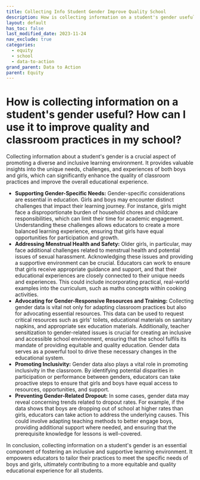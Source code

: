 ```yaml
---
title: Collecting Info Student Gender Improve Quality School
description: How is collecting information on a student's gender useful? How can I use it to improve quality and classroom practices in my school?
layout: default
has_toc: false
last_modified_date: 2023-11-24
nav_exclude: true
categories:
  - equity
  - school
  - data-to-action
grand_parent: Data to Action
parent: Equity
---
```

# How is collecting information on a student's gender useful? How can I use it to improve quality and classroom practices in my school?

Collecting information about a student's gender is a crucial aspect of promoting a diverse and inclusive learning environment. It provides valuable insights into the unique needs, challenges, and experiences of both boys and girls, which can significantly enhance the quality of classroom practices and improve the overall educational experience.

- **Supporting Gender-Specific Needs:** Gender-specific considerations are essential in education. Girls and boys may encounter distinct challenges that impact their learning journey. For instance, girls might face a disproportionate burden of household chores and childcare responsibilities, which can limit their time for academic engagement. Understanding these challenges allows educators to create a more balanced learning experience, ensuring that girls have equal opportunities for participation and growth.
- **Addressing Menstrual Health and Safety:** Older girls, in particular, may face additional challenges related to menstrual health and potential issues of sexual harassment. Acknowledging these issues and providing a supportive environment can be crucial. Educators can work to ensure that girls receive appropriate guidance and support, and that their educational experiences are closely connected to their unique needs and experiences. This could include incorporating practical, real-world examples into the curriculum, such as maths concepts within cooking activities.
- **Advocating for Gender-Responsive Resources and Training:** Collecting gender data is vital not only for adapting classroom practices but also for advocating essential resources. This data can be used to request critical resources such as girls' toilets, educational materials on sanitary napkins, and appropriate sex education materials. Additionally, teacher sensitization to gender-related issues is crucial for creating an inclusive and accessible school environment, ensuring that the school fulfils its mandate of providing equitable and quality education. Gender data serves as a powerful tool to drive these necessary changes in the educational system.
- **Promoting Inclusivity:** Gender data also plays a vital role in promoting inclusivity in the classroom. By identifying potential disparities in participation or performance between genders, educators can take proactive steps to ensure that girls and boys have equal access to resources, opportunities, and support.
- **Preventing Gender-Related Dropout:** In some cases, gender data may reveal concerning trends related to dropout rates. For example, if the data shows that boys are dropping out of school at higher rates than girls, educators can take action to address the underlying causes. This could involve adapting teaching methods to better engage boys, providing additional support where needed, and ensuring that the prerequisite knowledge for lessons is well-covered.

In conclusion, collecting information on a student's gender is an essential component of fostering an inclusive and supportive learning environment. It empowers educators to tailor their practices to meet the specific needs of boys and girls, ultimately contributing to a more equitable and quality educational experience for all students.